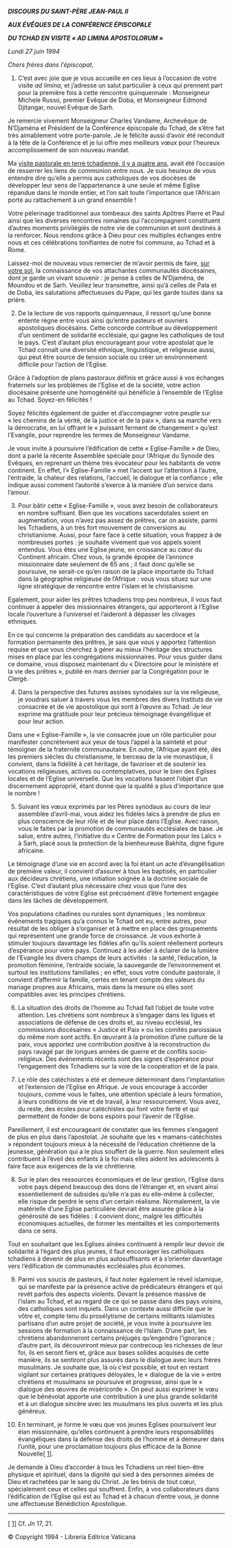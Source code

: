 ***DISCOURS DU SAINT-PÈRE JEAN-PAUL II***

***AUX ÉVÊQUES DE LA CONFÉRENCE ÉPISCOPALE***

***DU TCHAD EN VISITE « AD LIMINA APOSTOLORUM »***

*Lundi 27 juin 1994*

*Chers frères dans l’épiscopat*,

1. C’est avec joie que je vous accueille en ces lieux à l’occasion de votre visite *ad limina*, et j’adresse un salut particulier à ceux qui prennent part pour la première fois à cette rencontre quinquennale : Monseigneur Michele Russo, premier Evêque de Doba, et Monseigneur Edmond Djitangar, nouvel Evêque de Sarh.

Je remercie vivement Monseigneur Charles Vandame, Archevêque de N’Djaména et Président de la Conférence épiscopale du Tchad, de s’être fait très aimablement votre porte-parole. Je le félicite aussi d’avoir été reconduit à la tête de la Conférence et je lui offre mes meilleurs vœux pour l’heureux accomplissement de son nouveau mandat.

Ma [visite pastorale en terre tchadienne, il y a quatre ans](http://www.vatican.va/holy_father/john_paul_ii/travels/sub_index1990/trav_ovest-africa_fr.htm), avait été l’occasion de resserrer les liens de communion entre nous. Je suis heureux de vous entendre dire qu’elle a permis aux catholiques de vos diocèses de développer leur sens de l’appartenance à une seule et même Eglise répandue dans le monde entier, et l’on sait toute l’importance que l’Africain porte au rattachement à un grand ensemble !

Votre pèlerinage traditionnel aux tombeaux des saints Apôtres Pierre et Paul ainsi que les diverses rencontres romaines qui l’accompagnent constituent d’autres moments privilégiés de notre vie de communion et sont destinés à la renforcer. Nous rendons grâce à Dieu pour ces multiples échanges entre nous et ces célébrations tonifiantes de notre foi commune, au Tchad et à Rome.

Laissez-moi de nouveau vous remercier de m’avoir permis de faire, [sur votre sol](http://www.vatican.va/holy_father/john_paul_ii/travels/sub_index1990/trav_ovest-africa_fr.htm), la connaissance de vos attachantes communautés diocésaines, dont je garde un vivant souvenir : je pense à celles de N’Djaména, de Moundou et de Sarh. Veuillez leur transmettre, ainsi qu’à celles de Pala et de Doba, les salutations affectueuses du Pape, qui les garde toutes dans sa prière.

2. De la lecture de vos rapports quinquennaux, il ressort qu’une bonne entente règne entre vous ainsi qu’entre pasteurs et ouvriers apostoliques diocésains. Cette concorde contribue au développement d’un sentiment de solidarité ecclésiale, qui gagne les catholiques de tout le pays. C’est d’autant plus encourageant pour votre apostolat que le Tchad connaît une diversité ethnique, linguistique, et religieuse aussi, qui peut être source de tension sociale ou créer un environnement difficile pour l’action de l’Eglise.

Grâce à l’adoption de plans pastoraux définis et grâce aussi à vos échanges fraternels sur les problèmes de l’Eglise et de la société, votre action diocésaine présente une homogénéité qui bénéficie à l’ensemble de l’Eglise au Tchad. Soyez-en félicités !

Soyez félicités également de guider et d’accompagner votre peuple sur « les chemins de la vérité, de la justice et de la paix », dans sa marche vers la démocratie, en lui offrant le « puissant ferment de changement » qu’est l’Evangile, pour reprendre les termes de Monseigneur Vandame.

Je vous invite à poursuivre l’édification de cette « Eglise-Famille » de Dieu, dont a parlé la récente Assemblée spéciale pour l’Afrique du Synode des Evêques, en reprenant un thème très évocateur pour les habitants de votre continent. En effet, l’« Eglise-Famille » met l’accent sur l’attention à l’autre, l’entraide, la chaleur des relations, l’accueil, le dialogue et la confiance ; elle indique aussi comment l’autorité s’exerce à la manière d’un service dans l’amour.

3. Pour bâtir cette « Eglise-Famille », vous avez besoin de collaborateurs en nombre suffisant. Bien que les vocations sacerdotales soient en augmentation, vous n’avez pas assez de prêtres, car on assiste, parmi les Tchadiens, à un très fort mouvement de conversions au christianisme. Aussi, pour faire face à cette situation, vous frappez à de nombreuses portes : je souhaite vivement que vos appels soient entendus. Vous êtes une Eglise jeune, en croissance au cœur du Continent africain. Chez vous, la grande épopée de l’annonce missionnaire date seulement de 65 ans ; il faut donc qu’elle se poursuive, ne serait-ce qu’en raison de la place importante du Tchad dans la géographie religieuse de l’Afrique : vous vous situez sur une ligne stratégique de rencontre entre l’islam et le christianisme.

Egalement, pour aider les prêtres tchadiens trop peu nombreux, il vous faut continuer à appeler des missionnaires étrangers, qui apporteront à l’Eglise locale l’ouverture à l’universel et l’aideront à dépasser les clivages ethniques.

En ce qui concerne la préparation des candidats au sacerdoce et la formation permanente des prêtres, je sais que vous y apportez l’attention requise et que vous cherchez à gérer au mieux l’héritage des structures mises en place par les congrégations missionnaires. Pour vous guider dans ce domaine, vous disposez maintenant du « Directoire pour le ministère et la vie des prêtres », publié en mars dernier par la Congrégation pour le Clergé.

4. Dans la perspective des futures assises synodales sur la vie religieuse, je voudrais saluer à travers vous les membres des divers Instituts de vie consacrée et de vie apostolique qui sont à l’œuvre au Tchad. Je leur exprime ma gratitude pour leur précieux témoignage évangélique et pour leur action.

Dans une « Eglise-Famille », la vie consacrée joue un rôle particulier pour manifester concrètement aux yeux de tous l’appel à la sainteté et pour témoigner de la fraternité communautaire. En outre, l’Afrique ayant été, dès les premiers siècles du christianisme, le berceau de la vie monastique, il convient, dans la fidélité à cet héritage, de favoriser et de soutenir les vocations religieuses, actives ou contemplatives, pour le bien des Eglises locales et de l’Eglise universelle. Que les vocations fassent l’objet d’un discernement approprié, étant donné que la qualité a plus d’importance que le nombre !

5. Suivant les vœux exprimés par les Pères synodaux au cours de leur assemblée d’avril-mai, vous aidez les fidèles laïcs à prendre de plus en plus conscience de leur rôle et de leur place dans l’Eglise. Avec raison, vous le faites par la promotion de communautés ecclésiales de base. Je salue, entre autres, l’initiative du « Centre de Formation pour les Laïcs » à Sarh, placé sous la protection de la bienheureuse Bakhita, digne figure africaine.

Le témoignage d’une vie en accord avec la foi étant un acte d’évangélisation de première valeur, il convient d’assurer à tous les baptisés, en particulier aux décideurs chrétiens, une initiation soignée à la doctrine sociale de l’Eglise. C’est d’autant plus nécessaire chez vous que l’une des caractéristiques de votre Eglise est précisément d’être fortement engagée dans les tâches de développement.

Vos populations citadines ou rurales sont dynamiques ; les nombreux événements tragiques qu’a connus le Tchad ont eu, entre autres, pour résultat de les obliger à s’organiser et à mettre en place des groupements qui représentent une grande force de croissance. Je vous exhorte à stimuler toujours davantage les fidèles afin qu’ils soient réellement porteurs d’espérance pour votre pays. Continuez à les aider à éclairer de la lumière de l’Evangile les divers champs de leurs activités : la santé, l’éducation, la promotion féminine, l’entraide sociale, la sauvegarde de l’environnement et surtout les institutions familiales ; en effet, sous votre conduite pastorale, il convient d’affermir la famille, certes en tenant compte des valeurs du mariage propres aux Africains, mais dans la mesure où elles sont compatibles avec les principes chrétiens.

6. La situation des droits de l’homme au Tchad fait l’objet de toute votre attention. Les chrétiens sont nombreux à s’engager dans les ligues et associations de défense de ces droits et, au niveau ecclésial, les commissions diocésaines « Justice et Paix » ou les comités paroissiaux du même nom sont actifs. En œuvrant à la promotion d’une culture de la paix, vous apportez une contribution positive à la reconstruction du pays ravagé par de longues années de guerre et de conflits socio-religieux. Des événements récents sont des signes d’espérance pour l’engagement des Tchadiens sur la voie de la coopération et de la paix.

7. Le rôle des catéchistes a été et demeure déterminant dans l’implantation et l’extension de l’Eglise en Afrique. Je vous encourage à accorder toujours, comme vous le faites, une attention spéciale à leurs formation, à leurs conditions de vie et de travail, à leur ressourcement. Vous avez, du reste, des écoles pour catéchistes qui font votre fierté et qui permettent de fonder de bons espoirs pour l’avenir de l’Eglise.

Pareillement, il est encourageant de constater que les femmes s’engagent de plus en plus dans l’apostolat. Je souhaite que les « mamans-catéchistes » répondent toujours mieux à la nécessité de l’éducation chrétienne de la jeunesse, génération qui a le plus souffert de la guerre. Non seulement elles contribuent à l’éveil des enfants à la foi mais elles aident les adolescents à faire face aux exigences de la vie chrétienne.

8. Sur le plan des ressources économiques et de leur gestion, l’Eglise dans votre pays dépend beaucoup des dons de l’étranger et, en vivant ainsi essentiellement de subsides qu’elle n’a pas eu elle-même à collecter, elle risque de perdre le sens d’un certain réalisme. Normalement, la vie matérielle d’une Eglise particulière devrait être assurée grâce à la générosité de ses fidèles : il convient donc, malgré les difficultés économiques actuelles, de former les mentalités et les comportements dans ce sens.

Tout en souhaitant que les Eglises aînées continuent à remplir leur devoir de solidarité à l’égard des plus jeunes, il faut encourager les catholiques tchadiens à devenir de plus en plus autosuffisants et à s’orienter davantage vers l’édification de communautés ecclésiales plus économes.

9. Parmi vos soucis de pasteurs, il faut noter également le réveil islamique, qui se manifeste par la présence active de prédicateurs étrangers et qui revêt parfois des aspects violents. Devant la présence massive de l’islam au Tchad, et au regard de ce qui se passe dans des pays voisins, des catholiques sont inquiets. Dans un contexte aussi difficile que le vôtre et, compte tenu du prosélytisme de certains militants islamistes partisans d’un autre projet de société, je vous invite à poursuivre les sessions de formation à la connaissance de l’Islam. D’une part, les chrétiens abandonneront certains préjugés qu’engendre l’ignorance ; d’autre part, ils découvriront mieux par contrecoup les richesses de leur foi, ils en seront fiers et, grâce aux bases solides acquises de cette manière, ils se sentiront plus assurés dans le dialogue avec leurs frères musulmans. Je souhaite que, là où c’est possible, et tout en restant vigilant sur certaines pratiques déloyales, le « dialogue de la vie » entre chrétiens et musulmans se poursuive et progresse, ainsi que le « dialogue des œuvres de miséricorde ». On peut aussi exprimer le vœu que le bénévolat apporte une contribution à une plus grande solidarité et à un dialogue sincère avec les musulmans les plus ouverts et les plus généreux.

10. En terminant, je forme le vœu que vos jeunes Eglises poursuivent leur élan missionnaire, qu’elles continuent à prendre leurs responsabilités évangéliques dans la défense des droits de l’homme et à demeurer dans l’unité, pour une proclamation toujours plus efficace de la Bonne Nouvelle[ [1](#_ftn1 "")].

Je demande à Dieu d’accorder à tous les Tchadiens un réel bien-être physique et spirituel, dans la dignité qui sied à des personnes aimées de Dieu et rachetées par le sang du Christ. Je les bénis de tout cœur, spécialement ceux et celles qui souffrent. Enfin, à vos collaborateurs dans l’édification de l’Eglise qui est au Tchad et à chacun d’entre vous, je donne une affectueuse Bénédiction Apostolique.

* * *

[ [1](#_ftnref1 "")] Cf. *Jn* 17, 21.

© Copyright 1994 - Libreria Editrice Vaticana